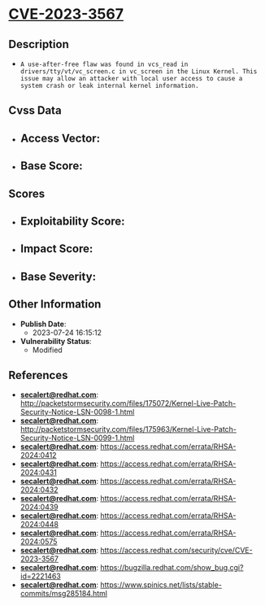 
# [CVE-2023-3567](https://cve.mitre.org/cgi-bin/cvename.cgi?name=CVE-2023-3567)

## Description

- `A use-after-free flaw was found in vcs_read in drivers/tty/vt/vc_screen.c in vc_screen in the Linux Kernel. This issue may allow an attacker with local user access to cause a system crash or leak internal kernel information.`

## Cvss Data

- **Access Vector**:
  - 
- **Base Score**:
  - 

## Scores

- **Exploitability Score**:
  - 
- **Impact Score**:
  - 
- **Base Severity**:
  - 

## Other Information

- **Publish Date**:
  - 2023-07-24 16:15:12
- **Vulnerability Status**:
  - Modified

## References

- **secalert@redhat.com**: http://packetstormsecurity.com/files/175072/Kernel-Live-Patch-Security-Notice-LSN-0098-1.html
- **secalert@redhat.com**: http://packetstormsecurity.com/files/175963/Kernel-Live-Patch-Security-Notice-LSN-0099-1.html
- **secalert@redhat.com**: https://access.redhat.com/errata/RHSA-2024:0412
- **secalert@redhat.com**: https://access.redhat.com/errata/RHSA-2024:0431
- **secalert@redhat.com**: https://access.redhat.com/errata/RHSA-2024:0432
- **secalert@redhat.com**: https://access.redhat.com/errata/RHSA-2024:0439
- **secalert@redhat.com**: https://access.redhat.com/errata/RHSA-2024:0448
- **secalert@redhat.com**: https://access.redhat.com/errata/RHSA-2024:0575
- **secalert@redhat.com**: https://access.redhat.com/security/cve/CVE-2023-3567
- **secalert@redhat.com**: https://bugzilla.redhat.com/show_bug.cgi?id=2221463
- **secalert@redhat.com**: https://www.spinics.net/lists/stable-commits/msg285184.html
